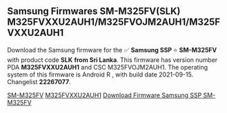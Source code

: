 <h2>Samsung Firmwares SM-M325FV(SLK) M325FVXXU2AUH1/M325FVOJM2AUH1/M325FVXXU2AUH1</h2>
Download the Samsung firmware for the ✅ <strong>Samsung SSP </strong> ⭐ <strong>SM-M325FV</strong> with product code <strong>SLK</strong> <strong> from Sri Lanka</strong>. This firmware has version number PDA <strong>M325FVXXU2AUH1</strong> and CSC M325FVOJM2AUH1. The operating system of this firmware is Android R , with build date 2021-09-15. Changelist <strong>22267077</strong>.


[SM-M325FV](https://samfirm.shop/samsung/model/SM-M325FV)
[M325FVXXU2AUH1](https://samfirm.shop/samsung/pda/M325FVXXU2AUH1)
[Download Firmware Samsung SSP SM-M325FV](https://samfirm.shop/samsung/firmware/456765)
